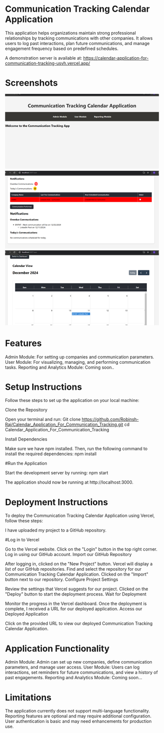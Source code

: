 # Communication Tracking Calendar Application

This application helps organizations maintain strong professional relationships by tracking communications with other companies. It allows users to log past interactions, plan future communications, and manage engagement frequency based on predefined schedules.

A demonstration server is available at: https://calendar-application-for-communication-tracking-usvh.vercel.app/

# Screenshots
<img src = "https://github.com/Robinsh-Raj/Calendar_Application_For_Communication_Tracking-/blob/main/CCTA.png" alt="first"> 

# Features

Admin Module: For setting up companies and communication parameters.
User Module: For visualizing, managing, and performing communication tasks.
Reporting and Analytics Module: Coming soon..

# Setup Instructions

Follow these steps to set up the application on your local machine:

Clone the Repository

Open your terminal and run:
Git clone https://github.com/Robinsh-Raj/Calendar_Application_For_Communication_Tracking.git
cd Calendar_Application_For_Communication_Tracking

Install Dependencies

Make sure we have npm installed. Then, run the following command to install the required dependencies:
npm install

#Run the Application

Start the development server by running:
npm start

The application should now be running at http://localhost:3000.

# Deployment Instructions

To deploy the Communication Tracking Calendar Application using Vercel, follow these steps:

I have uploaded my project to a GitHub repository.

#Log in to Vercel

Go to the Vercel website.
Click on the "Login" button in the top right corner.
Log in using our GitHub account.
Import our GitHub Repository

After logging in, clicked on the "New Project" button.
Vercel will display a list of our GitHub repositories. Find and select the repository for our Communication Tracking Calendar Application.
Clicked on the "Import" button next to our repository.
Configure Project Settings

Review the settings that Vercel suggests for our project.
Clicked on the "Deploy" button to start the deployment process.
Wait for Deployment

Monitor the progress in the Vercel dashboard.
Once the deployment is complete, I received a URL for our deployed application.
Access our Deployed Application

Click on the provided URL to view our deployed Communication Tracking Calendar Application.

# Application Functionality
Admin Module: Admin can set up new companies, define communication parameters, and manage user access.
User Module: Users can log interactions, set reminders for future communications, and view a history of past engagements.
Reporting and Analytics Module: Coming soon...

# Limitations
The application currently does not support multi-language functionality.
Reporting features are optional and may require additional configuration.
User authentication is basic and may need enhancements for production use.
